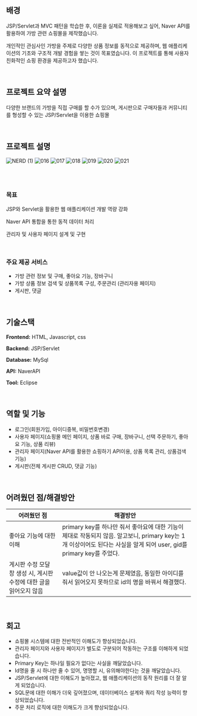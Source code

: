 ## 배경

JSP/Servlet과 MVC 패턴을 학습한 후, 이론을 실제로 적용해보고 싶어, Naver API를 활용하여 가방 관련 쇼핑몰을 제작했습니다. 

개인적인 관심사인 가방을 주제로 다양한 상품 정보를 동적으로 제공하며, 웹 애플리케이션의 기초와 구조적 개발 경험을 쌓는 것이 목표였습니다. 이 프로젝트를 통해 사용자 친화적인 쇼핑 환경을 제공하고자 했습니다.

<br>

## 프로젝트 요약 설명

다양한 브랜드의 가방을 직접 구매를 할 수가 있으며, 게시판으로 구매자들과 커뮤니티를 형성할 수 있는 JSP/Servlet을 이용한 쇼핑몰

<br>


## 프로젝트 설명

![NERD (1)](https://github.com/user-attachments/assets/8577db42-a5f3-4334-959e-8d423e96b078)
![016](https://github.com/user-attachments/assets/b529b822-6acf-4bc5-8fd4-02ec70c52782)
![017](https://github.com/user-attachments/assets/c9f73bf6-39be-4878-8cb7-49f02373b2f4)
![018](https://github.com/user-attachments/assets/35749a04-3ce7-447e-9135-38728a7fecaa)
![019](https://github.com/user-attachments/assets/39b7b012-805c-4716-bec3-dc8a4f677a12)
![020](https://github.com/user-attachments/assets/3ae088c0-f190-45f2-aa5c-800b2be36037)
![021](https://github.com/user-attachments/assets/aef40a6a-bfde-4ea2-af05-1ded20dee6c4)

<br>
<br>


### 목표

JSP와 Servlet을 활용한 웹 애플리케이션 개발 역량 강화

Naver API 통합을 통한 동적 데이터 처리

관리자 및 사용자 페이지 설계 및 구현

<br>



### 주요 제공 서비스

- 가방 관련 정보 및 구매, 좋아요 기능, 장바구니
- 가방 상품 정보 검색 및 상품목록 구성, 주문관리 (관리자용 페이지)
- 게시판, 댓글

<br>


## 기술스택

**Frontend:** HTML, Javascript, css

**Backend:** JSP/Servlet

**Database:** MySql

**API:** NaverAPI

**Tool:** Eclipse

<br>

## 역할 및 기능

- 로그인(회원가입, 아이디중복, 비밀번호변경)
- 사용자 페이지(쇼핑몰 메인 페이지, 상품 바로 구매, 장바구니, 선택 주문하기, 좋아요 기능, 상품 리뷰)
- 관리자 페이지(Naver API를 활용한 쇼핑하기 API이용, 상품 목록 관리, 상품검색 기능)
- 게시판(전체 게시판 CRUD, 댓글 기능)

<br>


## 어려웠던 점/해결방안

| 어려웠던 점  | 해결방안 |
| --- | --- |
| 좋아요 기능에 대한 이해 | primary key를 하나만 줘서 좋아요에 대한 기능이 제대로 작동되지 않음. 알고보니, primary key는 1개 이상이어도 된다는 사실을 알게 되어 user, gid를 primary key를 주었다. |
| 게시판 수정 모달 창 생성 시, 게시판 수정에 대한 글을 읽어오지 않음  | value값이 안 나오는게 문제였음, 동일한 아이디를 줘서 읽어오지 못하므로 id의 명을 바꿔서 해결했다. |

<br>


## 회고

- 쇼핑몰 시스템에 대한 전반적인 이해도가 향상되었습니다.
- 관리자 페이지와 사용자 페이지가 별도로 구분되어 작동하는 구조를 이해하게 되었습니다.
- Primary Key는 하나일 필요가 없다는 사실을 깨달았습니다.
- Id명을 줄 시 하나만 줄 수 있어, 명명할 시, 유의해야한다는 것을 깨달았습니다.
- JSP/Servlet에 대한 이해도가 높아졌고, 웹 애플리케이션의 동작 원리를 더 잘 알게 되었습니다.
- SQL문에 대한 이해가 더욱 깊어졌으며, 데이터베이스 설계와 쿼리 작성 능력이 향상되었습니다.
- 주문 처리 로직에 대한 이해도가 크게 향상되었습니다.
